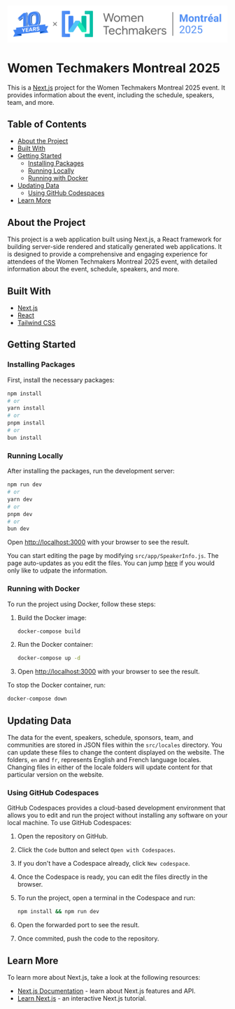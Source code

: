 ![WTM Montreal Logo](public/images/logo/wtm_logo_year_color.svg "WTM Montreal Logo")

# Women Techmakers Montreal 2025

This is a [Next.js](https://nextjs.org/) project for the Women Techmakers Montreal 2025 event. It provides information
about the event, including the schedule, speakers, team, and more.

## Table of Contents

- [About the Project](#about-the-project)
- [Built With](#built-with)
- [Getting Started](#getting-started)
    - [Installing Packages](#installing-packages)
    - [Running Locally](#running-locally)
    - [Running with Docker](#running-with-docker)
- [Updating Data](#updating-data)
    - [Using GitHub Codespaces](#using-github-codespaces)
- [Learn More](#learn-more)

## About the Project

This project is a web application built using Next.js, a React framework for building server-side rendered and
statically generated web applications. It is designed to provide a comprehensive and engaging experience for attendees
of the Women Techmakers Montreal 2025 event, with detailed information about the event, schedule, speakers, and more.

## Built With

- [Next.js](https://nextjs.org/)
- [React](https://reactjs.org/)
- [Tailwind CSS](https://tailwindcss.com/)

## Getting Started

### Installing Packages

First, install the necessary packages:

```bash
npm install
# or
yarn install
# or
pnpm install
# or
bun install
```

### Running Locally

After installing the packages, run the development server:

```bash
npm run dev
# or
yarn dev
# or
pnpm dev
# or
bun dev
```

Open [http://localhost:3000](http://localhost:3000) with your browser to see the result.

You can start editing the page by modifying `src/app/SpeakerInfo.js`. The page auto-updates as you edit the files. You
can
jump [here](#updating-data) if you would only like to udpate the information.

### Running with Docker

To run the project using Docker, follow these steps:

1. Build the Docker image:

    ```bash
    docker-compose build
    ```

2. Run the Docker container:

    ```bash
    docker-compose up -d
    ```

3. Open [http://localhost:3000](http://localhost:3000) with your browser to see the result.

To stop the Docker container, run:

```bash
docker-compose down
```

## Updating Data

The data for the event, speakers, schedule, sponsors, team, and communities are stored in JSON files within the
`src/locales` directory. You can update these files to change the content displayed on the website. The folders, `en`
and `fr`, represents English and French language locales. Changing files in either of the locale folders will update
content for that particular version on the website.

### Using GitHub Codespaces

GitHub Codespaces provides a cloud-based development environment that allows you to edit and run the project without
installing any software on your local machine. To use GitHub Codespaces:

1. Open the repository on GitHub.
2. Click the `Code` button and select `Open with Codespaces`.
3. If you don't have a Codespace already, click `New codespace`.
4. Once the Codespace is ready, you can edit the files directly in the browser.
5. To run the project, open a terminal in the Codespace and run:

    ```bash
    npm install && npm run dev
    ```

6. Open the forwarded port to see the result.
7. Once commited, push the code to the repository.

## Learn More

To learn more about Next.js, take a look at the following resources:

- [Next.js Documentation](https://nextjs.org/docs) - learn about Next.js features and API.
- [Learn Next.js](https://nextjs.org/learn) - an interactive Next.js tutorial.
